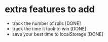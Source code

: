 # extra features to add

- track the number of rolls [DONE]
- track the time it took to win [DONE]
- save your best time to localStorage [DONE]

